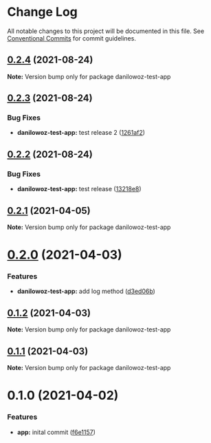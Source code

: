 # Change Log

All notable changes to this project will be documented in this file.
See [Conventional Commits](https://conventionalcommits.org) for commit guidelines.

## [0.2.4](https://github.com/danilowoz/monorepo-semantic-release/compare/danilowoz-test-app@0.2.3...danilowoz-test-app@0.2.4) (2021-08-24)

**Note:** Version bump only for package danilowoz-test-app





## [0.2.3](https://github.com/danilowoz/monorepo-semantic-release/compare/danilowoz-test-app@0.2.2...danilowoz-test-app@0.2.3) (2021-08-24)


### Bug Fixes

* **danilowoz-test-app:** test release 2 ([1261af2](https://github.com/danilowoz/monorepo-semantic-release/commit/1261af2985fae5f5a46536fcd46ac82faaa539cd))





## [0.2.2](https://github.com/danilowoz/monorepo-semantic-release/compare/danilowoz-test-app@0.2.1...danilowoz-test-app@0.2.2) (2021-08-24)


### Bug Fixes

* **danilowoz-test-app:** test release ([13218e8](https://github.com/danilowoz/monorepo-semantic-release/commit/13218e81113768afaeb4984cbb45bcc104a7a0e7))





## [0.2.1](https://github.com/danilowoz/monorepo-semantic-release/compare/danilowoz-test-app@0.2.0...danilowoz-test-app@0.2.1) (2021-04-05)

**Note:** Version bump only for package danilowoz-test-app





# [0.2.0](https://github.com/danilowoz/monorepo-semantic-release/compare/danilowoz-test-app@0.1.2...danilowoz-test-app@0.2.0) (2021-04-03)


### Features

* **danilowoz-test-app:** add log method ([d3ed06b](https://github.com/danilowoz/monorepo-semantic-release/commit/d3ed06b8f36522e5c6cb64d7ca66a13cfe702ee2))





## [0.1.2](https://github.com/danilowoz/monorepo-semantic-release/compare/danilowoz-test-app@0.1.1...danilowoz-test-app@0.1.2) (2021-04-03)

**Note:** Version bump only for package danilowoz-test-app





## [0.1.1](https://github.com/danilowoz/monorepo-semantic-release/compare/danilowoz-test-app@0.1.0...danilowoz-test-app@0.1.1) (2021-04-03)

**Note:** Version bump only for package danilowoz-test-app





# 0.1.0 (2021-04-02)


### Features

* **app:** inital commit ([f6e1157](https://github.com/danilowoz/monorepo-semantic-release/commit/f6e115731fed10d4c26858bdef78526a20b755f7))
